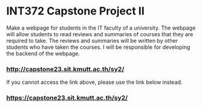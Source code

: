 # INT372 Capstone Project II
Make a webpage for students in the IT faculty of a university. The webpage will allow students to read reviews and summaries of courses that they are required to take. The reviews and summaries will be written by other students who have taken the courses. I will be responsible for developing the backend of the webpage.
### http://capstone23.sit.kmutt.ac.th/sy2/
If you cannot access the link above, please use the link below instead.
### https://capstone23.sit.kmutt.ac.th/sy2/
